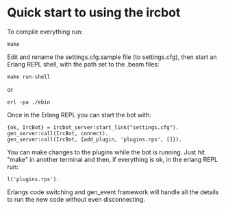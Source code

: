 Quick start to using the ircbot
===============================

To compile everything run:

    make

Edit and rename the settings.cfg.sample file (to settings.cfg), then start 
an Erlang REPL shell, with the path set to the .beam files:

    make run-shell

or

    erl -pa ./ebin

Once in the Erlang REPL you can start the bot with:
    
    {ok, IrcBot} = ircbot_server:start_link("settings.cfg").
    gen_server:call(IrcBot, connect).
    gen_server:call(IrcBot, {add_plugin, 'plugins.rps', []}).

You can make changes to the plugins while the bot is running. Just hit "make" in 
another terminal and then, if everything is ok, in the erlang REPL run:

    l('plugins.rps').

Erlangs code switching and gen_event framework will handle all the details to
run the new code without even disconnecting.
